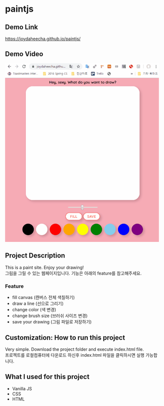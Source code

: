 # paintjs

## Demo Link
https://joydaheecha.github.io/paintjs/

## Demo Video
![](demo.gif)

## Project Description 
This is a paint site. Enjoy your drawing!  
그림을 그릴 수 있는 웹페이지입니다. 기능은 아래의 feature를 참고해주세요.
### Feature 
- fill canvas (캔버스 전체 색칠하기)
- draw a line (선으로 그리기)
- change color (색 변경)
- change brush size (브러쉬 사이즈 변경)
- save your drawing (그림 파일로 저장하기)

## Customization: How to run this project
Very simple. Download the project folder and execute index.html file.  
프로젝트를 로컬컴퓨터에 다운로드 하신후 index.html 파일을 클릭하시면 실행 가능합니다. 

## What I used for this project 
- Vanilla JS
- CSS
- HTML

